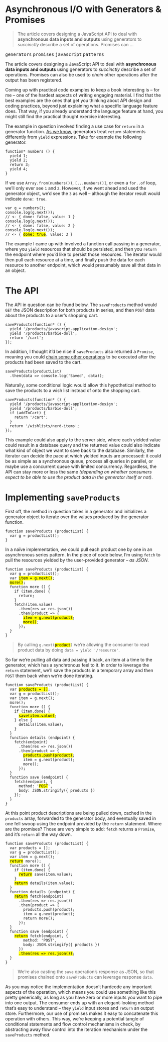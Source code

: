 <h1>Asynchronous I/O with Generators &amp; Promises</h1>

<blockquote><p>The article covers designing a JavaScript API to deal with <strong>asynchronous data inputs and outputs</strong> using generators to <em>succinctly</em> describe a set of operations. Promises can &#x2026;</p></blockquote>

<div><kbd>generators</kbd> <kbd>promises</kbd> <kbd>javascript</kbd> <kbd>patterns</kbd></div>

<div><p>The article covers designing a JavaScript API to deal with <strong>asynchronous data inputs and outputs</strong> using generators to <em>succinctly</em> describe a set of operations. Promises can also be used to <em>chain</em> other operations after the output has been registered.</p></div>

<div></div>

<div><p>Coming up with practical code examples to keep a book interesting is &#x2013; for me &#x2013; one of the hardest aspects of writing engaging material. I find that the best examples are the ones that get you thinking about API design and coding practices, beyond just explaining what a specific language feature does. That way, if you already understand the language feature at hand, you might still find the practical thought exercise interesting.</p> <p>The example in question involved finding a use case for <code class="md-code md-code-inline">return</code> in a generator function. <a href="https://ponyfoo.com/articles/es6-generators-in-depth" aria-label="ES6 Generators in Depth on Pony Foo">As we know</a>, generators treat <code class="md-code md-code-inline">return</code> statements differently from <code class="md-code md-code-inline">yield</code> expressions. Take for example the following generator.</p> <pre class="md-code-block"><code class="md-code md-lang-javascript"><span class="md-code-function"><span class="md-code-keyword">function</span>* <span class="md-code-title">numbers</span> <span class="md-code-params">()</span> </span>{
  <span class="md-code-keyword">yield</span> <span class="md-code-number">1</span>;
  <span class="md-code-keyword">yield</span> <span class="md-code-number">2</span>;
  <span class="md-code-keyword">return</span> <span class="md-code-number">3</span>;
  <span class="md-code-keyword">yield</span> <span class="md-code-number">4</span>;
}
</code></pre> <p>If we use <code class="md-code md-code-inline">Array.from(numbers())</code>, <code class="md-code md-code-inline">[...numbers()]</code>, or even a <code class="md-code md-code-inline">for..of</code> loop, we&#x2019;ll only ever see <code class="md-code md-code-inline">1</code> and <code class="md-code md-code-inline">2</code>. However, if we went ahead and used the generator object, we&#x2019;d see the <code class="md-code md-code-inline">3</code> as well &#x2013; although the iterator result would indicate <code class="md-code md-code-inline">done: true</code>.</p> <pre class="md-code-block"><code class="md-code md-lang-javascript"><span class="md-code-keyword">var</span> g = numbers();
<span class="md-code-built_in">console</span>.log(g.next());
<span class="md-code-comment">// &lt;- { done: false, value: 1 }</span>
<span class="md-code-built_in">console</span>.log(g.next());
<span class="md-code-comment">// &lt;- { done: false, value: 2 }</span>
<span class="md-code-built_in">console</span>.log(g.next());
<span class="md-code-comment">// &lt;- { <mark class="md-mark md-code-mark">done: true</mark>, value: 3 }</span>
</code></pre> <p>The example I came up with involved a function call passing in a generator, where you <code class="md-code md-code-inline">yield</code> resources that should be persisted, and then you <code class="md-code md-code-inline">return</code> the endpoint where you&#x2019;d like to persist those resources. The iterator would then pull each resource at a time, and finally push the data for each resource to another endpoint, which would presumably save all that data in an object.</p></div>

<div><h1 id="the-api">The API</h1> <p>The API in question can be found below. The <code class="md-code md-code-inline">saveProducts</code> method would <code class="md-code md-code-inline">GET</code> the JSON description for both products in series, and then <code class="md-code md-code-inline">POST</code> data about the products to a user&#x2019;s shopping cart.</p> <pre class="md-code-block"><code class="md-code md-lang-javascript">saveProducts(<span class="md-code-function"><span class="md-code-keyword">function</span>* <span class="md-code-params">()</span> </span>{
  <span class="md-code-keyword">yield</span> <span class="md-code-string">&apos;/products/javascript-application-design&apos;</span>;
  <span class="md-code-keyword">yield</span> <span class="md-code-string">&apos;/products/barbie-doll&apos;</span>;
  <span class="md-code-keyword">return</span> <span class="md-code-string">&apos;/cart&apos;</span>;
});
</code></pre> <p>In addition, I thought it&#x2019;d be nice if <code class="md-code md-code-inline">saveProducts</code> also returned a <code class="md-code md-code-inline">Promise</code>, meaning you could <a href="https://ponyfoo.com/articles/es6-promises-in-depth" aria-label="ES6 Promises in Depth on Pony Foo">chain some other operations</a> to be executed after the products had been saved to the cart.</p> <pre class="md-code-block"><code class="md-code md-lang-javascript">saveProducts(productList)
  .then(data =&gt; <span class="md-code-built_in">console</span>.log(<span class="md-code-string">&apos;Saved&apos;</span>, data));
</code></pre> <p>Naturally, some conditional logic would allow this hypothetical method to save the products to a wish list instead of onto the shopping cart.</p> <pre class="md-code-block"><code class="md-code md-lang-javascript">saveProducts(<span class="md-code-function"><span class="md-code-keyword">function</span>* <span class="md-code-params">()</span> </span>{
  <span class="md-code-keyword">yield</span> <span class="md-code-string">&apos;/products/javascript-application-design&apos;</span>;
  <span class="md-code-keyword">yield</span> <span class="md-code-string">&apos;/products/barbie-doll&apos;</span>;
  <span class="md-code-keyword">if</span> (addToCart) {
    <span class="md-code-keyword">return</span> <span class="md-code-string">&apos;/cart&apos;</span>;
  }
  <span class="md-code-keyword">return</span> <span class="md-code-string">&apos;/wishlists/nerd-items&apos;</span>;
});
</code></pre> <p>This example could also apply to the server side, where each yielded value could result in a database query and the returned value could also indicate what kind of object we want to save back to the database. Similarly, the iterator can decide the pace at which yielded inputs are processed: it could be as simple as a synchronous queue, process all queries in parallel, or maybe use a concurrent queue with limited concurrency. Regardless, the API can stay more or less the same <em>(depending on whether consumers expect to be able to use the product data in the generator itself or not)</em>.</p> <h1 id="implementing-saveproducts">Implementing <code class="md-code md-code-inline">saveProducts</code></h1> <p>First off, the method in question takes in a generator and initializes a generator object to iterate over the values produced by the generator function.</p> <pre class="md-code-block"><code class="md-code md-lang-javascript"><span class="md-code-function"><span class="md-code-keyword">function</span> <span class="md-code-title">saveProducts</span> <span class="md-code-params">(productList)</span> </span>{
  <span class="md-code-keyword">var</span> g = productList();
}
</code></pre> <p>In a na&#xEF;ve implementation, we could pull each product one by one in an asynchronous series pattern. In the piece of code below, I&#x2019;m using <code class="md-code md-code-inline">fetch</code> to pull the resources yielded by the user-provided generator <em>&#x2013; as JSON</em>.</p> <pre class="md-code-block"><code class="md-code md-lang-javascript"><span class="md-code-function"><span class="md-code-keyword">function</span> <span class="md-code-title">saveProducts</span> <span class="md-code-params">(productList)</span> </span>{
  <span class="md-code-keyword">var</span> g = productList();
  <span class="md-code-keyword">var</span> <mark class="md-mark md-code-mark">item = g.next()</mark>;
  <mark class="md-mark md-code-mark">more()</mark>;
  <span class="md-code-function"><span class="md-code-keyword">function</span> <span class="md-code-title">more</span> <span class="md-code-params">()</span> </span>{
    <span class="md-code-keyword">if</span> (item.done) {
      <span class="md-code-keyword">return</span>;
    }
    fetch(item.value)
      .then(res =&gt; res.json())
      .then(product =&gt; {
        <mark class="md-mark md-code-mark">item = g.next(product)</mark>;
        <mark class="md-mark md-code-mark">more()</mark>;
      });
  }
}
</code></pre> <blockquote> <p>By calling <code class="md-code md-code-inline">g.next(<mark class="md-mark md-code-mark">product</mark>)</code> we&#x2019;re allowing the consumer to read product data by doing <code class="md-code md-code-inline">data = yield &apos;/resource&apos;</code>.</p> </blockquote> <p>So far we&#x2019;re pulling all data and passing it back, an item at a time to the generator, which has a synchronous feel to it. In order to leverage the <code class="md-code md-code-inline">return</code> statement, we&#x2019;ll save the products in a temporary array and then <code class="md-code md-code-inline">POST</code> them back when we&#x2019;re done iterating.</p> <pre class="md-code-block"><code class="md-code md-lang-javascript"><span class="md-code-function"><span class="md-code-keyword">function</span> <span class="md-code-title">saveProducts</span> <span class="md-code-params">(productList)</span> </span>{
  <span class="md-code-keyword">var</span> <mark class="md-mark md-code-mark">products = []</mark>;
  <span class="md-code-keyword">var</span> g = productList();
  <span class="md-code-keyword">var</span> item = g.next();
  more();
  <span class="md-code-function"><span class="md-code-keyword">function</span> <span class="md-code-title">more</span> <span class="md-code-params">()</span> </span>{
    <span class="md-code-keyword">if</span> (item.done) {
      <mark class="md-mark md-code-mark">save(item.value)</mark>;
    } <span class="md-code-keyword">else</span> {
      details(item.value);
    }
  }
  <span class="md-code-function"><span class="md-code-keyword">function</span> <span class="md-code-title">details</span> <span class="md-code-params">(endpoint)</span> </span>{
    fetch(endpoint)
      .then(res =&gt; res.json())
      .then(product =&gt; {
        <mark class="md-mark md-code-mark">products.push(product)</mark>;
        item = g.next(product);
        more();
      });
  }
  <span class="md-code-function"><span class="md-code-keyword">function</span> <span class="md-code-title">save</span> <span class="md-code-params">(endpoint)</span> </span>{
    fetch(endpoint, {
      method: <span class="md-code-string">&apos;<mark class="md-mark md-code-mark">POST</mark>&apos;</span>,
      body: <span class="md-code-built_in">JSON</span>.stringify({ products })
    });
  }
}
</code></pre> <p>At this point product descriptions are being pulled down, cached in the <code class="md-code md-code-inline">products</code> array, forwarded to the generator body, and eventually saved in one fell swoop using the endpoint provided by the <code class="md-code md-code-inline">return</code> statement. Where are the promises? Those are very simple to add: <code class="md-code md-code-inline">fetch</code> returns a <code class="md-code md-code-inline">Promise</code>, and it&#x2019;s <code class="md-code md-code-inline">return</code> all the way down.</p> <pre class="md-code-block"><code class="md-code md-lang-javascript"><span class="md-code-function"><span class="md-code-keyword">function</span> <span class="md-code-title">saveProducts</span> <span class="md-code-params">(productList)</span> </span>{
  <span class="md-code-keyword">var</span> products = [];
  <span class="md-code-keyword">var</span> g = productList();
  <span class="md-code-keyword">var</span> item = g.next();
  <mark class="md-mark md-code-mark">return</mark> more();
  <span class="md-code-function"><span class="md-code-keyword">function</span> <span class="md-code-title">more</span> <span class="md-code-params">()</span> </span>{
    <span class="md-code-keyword">if</span> (item.done) {
      <mark class="md-mark md-code-mark">return</mark> save(item.value);
    }
    <mark class="md-mark md-code-mark">return</mark> details(item.value);
  }
  <span class="md-code-function"><span class="md-code-keyword">function</span> <span class="md-code-title">details</span> <span class="md-code-params">(endpoint)</span> </span>{
    <mark class="md-mark md-code-mark">return</mark> fetch(endpoint)
      .then(res =&gt; res.json())
      .then(product =&gt; {
        products.push(product);
        item = g.next(product);
        <span class="md-code-keyword">return</span> more();
      });
  }
  <span class="md-code-function"><span class="md-code-keyword">function</span> <span class="md-code-title">save</span> <span class="md-code-params">(endpoint)</span> </span>{
    <mark class="md-mark md-code-mark">return</mark> fetch(endpoint, {
        method: <span class="md-code-string">&apos;POST&apos;</span>,
        body: <span class="md-code-built_in">JSON</span>.stringify({ products })
      })
      <mark class="md-mark md-code-mark">.then(res =&gt; res.json())</mark>;
  }
}
</code></pre> <blockquote> <p>We&#x2019;re also casting the <code class="md-code md-code-inline">save</code> operation&#x2019;s response as JSON, so that promises chained onto <code class="md-code md-code-inline">saveProducts</code> can leverage response <code class="md-code md-code-inline">data</code>.</p> </blockquote> <p>As you may notice the implementation doesn&#x2019;t hardcode any important aspects of the operation, which means you could use something like this pretty generically, as long as you have zero or more inputs you want to pipe into one output. The consumer ends up with an elegant-looking method that&#x2019;s easy to understand &#x2013; they <code class="md-code md-code-inline">yield</code> input stores and <code class="md-code md-code-inline">return</code> an output store. Furthermore, our use of promises makes it easy to concatenate this operation with others. This way, we&#x2019;re keeping a potential tangle of conditional statements and flow control mechanisms in check, by abstracting away flow control into the iteration mechanism under the <code class="md-code md-code-inline">saveProducts</code> method.</p></div>
